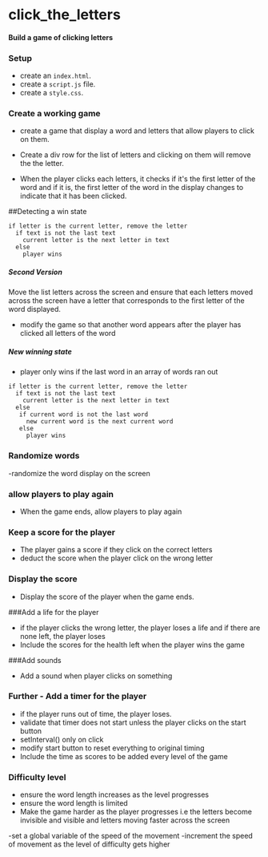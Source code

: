 # click_the_letters

#### Build a game of clicking letters

### Setup
- create an `index.html`.
- create a `script.js` file.
- create a `style.css`.

### Create a working game
- create a game that display a word and letters that allow players to click on them.

- Create a div row for the list of letters and clicking on them will remove the the letter.

- When the player clicks each letters, it checks if it's the first letter of the word and if it is, the first letter of the word in the display changes to indicate that it has been clicked.

##Detecting a win state

```
if letter is the current letter, remove the letter
  if text is not the last text
    current letter is the next letter in text
  else 
    player wins 
```

##### Second Version
Move the list letters across the screen and ensure that each letters moved across the screen have a letter that corresponds to the first letter of the word displayed. 


- modify the game so that another word appears after the player has clicked all letters of the word 

##### New winning state
- player only wins if the last word in an array of words ran out

```
if letter is the current letter, remove the letter
  if text is not the last text
    current letter is the next letter in text
  else 
   if current word is not the last word
     new current word is the next current word
   else 
     player wins 
```

### Randomize words
-randomize the word display on the screen

### allow players to play again
- When the game ends, allow players to play again

###  Keep a score for the player
- The player gains a score if they click on the correct letters
- deduct the score when the player click on the wrong letter

### Display the score
- Display the score of the player when the game ends.

###Add a life for the player
- if the player clicks the wrong letter, the player loses a life and if there are none left, the player loses
- Include the scores for the health left when the player wins the game

###Add sounds 
- Add a sound when player clicks on something

### Further - Add a timer for the player
- if the player runs out of time, the player loses.
- validate that timer does not start unless the player clicks on the start button 
- setInterval() only on click
- modify start button to reset everything to original timing
- Include the time as scores to be added every level of the game

### Difficulty level
- ensure the word length increases as the level progresses
- ensure the word length is limited
- Make the game harder as the player progresses i.e the letters become invisible and visible and letters moving faster across the screen

-set a global variable of the speed of the movement 
-increment the speed of movement as the level of difficulty gets higher